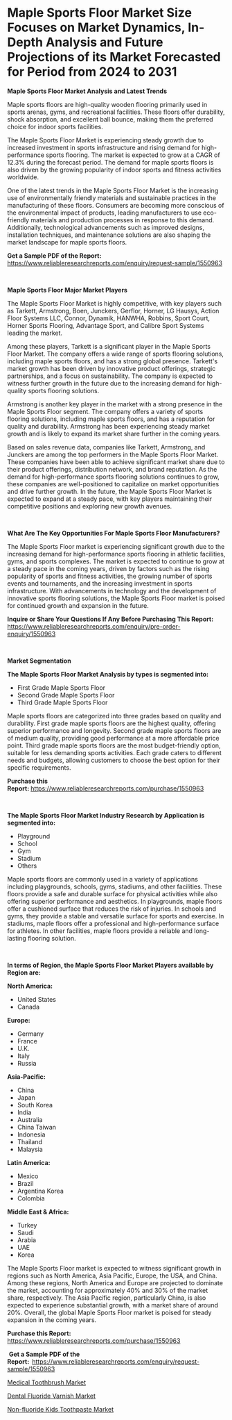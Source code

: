 <p><h1>Maple Sports Floor Market Size Focuses on Market Dynamics, In-Depth Analysis and Future Projections of its Market Forecasted for Period from 2024 to 2031</h1></p><p><strong>Maple Sports Floor Market Analysis and Latest Trends</strong></p>
<p><p>Maple sports floors are high-quality wooden flooring primarily used in sports arenas, gyms, and recreational facilities. These floors offer durability, shock absorption, and excellent ball bounce, making them the preferred choice for indoor sports facilities.</p><p>The Maple Sports Floor Market is experiencing steady growth due to increased investment in sports infrastructure and rising demand for high-performance sports flooring. The market is expected to grow at a CAGR of 12.3% during the forecast period. The demand for maple sports floors is also driven by the growing popularity of indoor sports and fitness activities worldwide.</p><p>One of the latest trends in the Maple Sports Floor Market is the increasing use of environmentally friendly materials and sustainable practices in the manufacturing of these floors. Consumers are becoming more conscious of the environmental impact of products, leading manufacturers to use eco-friendly materials and production processes in response to this demand. Additionally, technological advancements such as improved designs, installation techniques, and maintenance solutions are also shaping the market landscape for maple sports floors.</p></p>
<p><strong>Get a Sample PDF of the Report:&nbsp;</strong> <a href="https://www.reliableresearchreports.com/enquiry/request-sample/1550963">https://www.reliableresearchreports.com/enquiry/request-sample/1550963</a></p>
<p>&nbsp;</p>
<p><strong>Maple Sports Floor Major Market Players</strong></p>
<p><p>The Maple Sports Floor Market is highly competitive, with key players such as Tarkett, Armstrong, Boen, Junckers, Gerflor, Horner, LG Hausys, Action Floor Systems LLC, Connor, Dynamik, HANWHA, Robbins, Sport Court, Horner Sports Flooring, Advantage Sport, and Calibre Sport Systems leading the market.</p><p>Among these players, Tarkett is a significant player in the Maple Sports Floor Market. The company offers a wide range of sports flooring solutions, including maple sports floors, and has a strong global presence. Tarkett's market growth has been driven by innovative product offerings, strategic partnerships, and a focus on sustainability. The company is expected to witness further growth in the future due to the increasing demand for high-quality sports flooring solutions.</p><p>Armstrong is another key player in the market with a strong presence in the Maple Sports Floor segment. The company offers a variety of sports flooring solutions, including maple sports floors, and has a reputation for quality and durability. Armstrong has been experiencing steady market growth and is likely to expand its market share further in the coming years.</p><p>Based on sales revenue data, companies like Tarkett, Armstrong, and Junckers are among the top performers in the Maple Sports Floor Market. These companies have been able to achieve significant market share due to their product offerings, distribution network, and brand reputation. As the demand for high-performance sports flooring solutions continues to grow, these companies are well-positioned to capitalize on market opportunities and drive further growth. In the future, the Maple Sports Floor Market is expected to expand at a steady pace, with key players maintaining their competitive positions and exploring new growth avenues.</p></p>
<p>&nbsp;</p>
<p><strong>What Are The Key Opportunities For Maple Sports Floor Manufacturers?</strong></p>
<p><p>The Maple Sports Floor market is experiencing significant growth due to the increasing demand for high-performance sports flooring in athletic facilities, gyms, and sports complexes. The market is expected to continue to grow at a steady pace in the coming years, driven by factors such as the rising popularity of sports and fitness activities, the growing number of sports events and tournaments, and the increasing investment in sports infrastructure. With advancements in technology and the development of innovative sports flooring solutions, the Maple Sports Floor market is poised for continued growth and expansion in the future.</p></p>
<p><strong>Inquire or Share Your Questions If Any Before Purchasing This Report:</strong> <a href="https://www.reliableresearchreports.com/enquiry/pre-order-enquiry/1550963">https://www.reliableresearchreports.com/enquiry/pre-order-enquiry/1550963</a></p>
<p>&nbsp;</p>
<p><strong>Market Segmentation</strong></p>
<p><strong>The Maple Sports Floor Market Analysis by types is segmented into:</strong></p>
<p><ul><li>First Grade Maple Sports Floor</li><li>Second Grade Maple Sports Floor</li><li>Third Grade Maple Sports Floor</li></ul></p>
<p><p>Maple sports floors are categorized into three grades based on quality and durability. First grade maple sports floors are the highest quality, offering superior performance and longevity. Second grade maple sports floors are of medium quality, providing good performance at a more affordable price point. Third grade maple sports floors are the most budget-friendly option, suitable for less demanding sports activities. Each grade caters to different needs and budgets, allowing customers to choose the best option for their specific requirements.</p></p>
<p><strong>Purchase this Report:&nbsp;</strong><a href="https://www.reliableresearchreports.com/purchase/1550963">https://www.reliableresearchreports.com/purchase/1550963</a></p>
<p>&nbsp;</p>
<p><strong>The Maple Sports Floor Market Industry Research by Application is segmented into:</strong></p>
<p><ul><li>Playground</li><li>School</li><li>Gym</li><li>Stadium</li><li>Others</li></ul></p>
<p><p>Maple sports floors are commonly used in a variety of applications including playgrounds, schools, gyms, stadiums, and other facilities. These floors provide a safe and durable surface for physical activities while also offering superior performance and aesthetics. In playgrounds, maple floors offer a cushioned surface that reduces the risk of injuries. In schools and gyms, they provide a stable and versatile surface for sports and exercise. In stadiums, maple floors offer a professional and high-performance surface for athletes. In other facilities, maple floors provide a reliable and long-lasting flooring solution.</p></p>
<p>&nbsp;</p>
<p><strong>In terms of Region, the Maple Sports Floor Market Players available by Region are:</strong></p>
<p>
    <p> <strong> North America: </strong>
        <ul>
            <li>United States</li>
            <li>Canada</li>
        </ul>
        </p> 
    <p> <strong> Europe: </strong>
        <ul>
            <li>Germany</li>
            <li>France</li>
            <li>U.K.</li>
            <li>Italy</li>
            <li>Russia</li>
        </ul>
        </p> 
    <p> <strong> Asia-Pacific: </strong>
        <ul>
            <li>China</li>
            <li>Japan</li>
            <li>South Korea</li>
            <li>India</li>
            <li>Australia</li>
            <li>China Taiwan</li>
            <li>Indonesia</li>
            <li>Thailand</li>
            <li>Malaysia</li>
        </ul>
        </p> 
    <p> <strong> Latin America: </strong>
        <ul>
            <li>Mexico</li>
            <li>Brazil</li>
            <li>Argentina Korea</li>
            <li>Colombia</li>
        </ul>
        </p> 
    <p> <strong> Middle East & Africa: </strong>
        <ul>
            <li>Turkey</li>
            <li>Saudi</li>
            <li>Arabia</li>
            <li>UAE</li>
            <li>Korea</li>
        </ul>
    </p>
    </p>
<p><p>The Maple Sports Floor market is expected to witness significant growth in regions such as North America, Asia Pacific, Europe, the USA, and China. Among these regions, North America and Europe are projected to dominate the market, accounting for approximately 40% and 30% of the market share, respectively. The Asia Pacific region, particularly China, is also expected to experience substantial growth, with a market share of around 20%. Overall, the global Maple Sports Floor market is poised for steady expansion in the coming years.</p></p>
<p><strong>Purchase this Report: </strong><a href="https://www.reliableresearchreports.com/purchase/1550963">https://www.reliableresearchreports.com/purchase/1550963</a></p>
<p>&nbsp;<strong>Get a Sample PDF of the Report:&nbsp;&nbsp;</strong><a href="https://www.reliableresearchreports.com/enquiry/request-sample/1550963">https://www.reliableresearchreports.com/enquiry/request-sample/1550963</a></p>
<p><strong></strong></p>
<p><p><a href="https://view.publitas.com/reportprime-1/medical-toothbrush-market-size-2023-2030-global-industrial-analysis-key-geographical-regions-market-share-top-key-players-product-types-and-forecast-research-report/">Medical Toothbrush Market</a></p><p><a href="https://view.publitas.com/reportprime-1/dental-fluoride-varnish-market-size-and-examines-its-market-scope-with-a-primary-focus-on-growth-opportunities-and-forecasted-trends-spanning-from-2023-to-2030/">Dental Fluoride Varnish Market</a></p><p><a href="https://view.publitas.com/reportprime-1/non-fluoride-kids-toothpaste-market-offer-valuable-insights-into-market-size-market-share-market-trends-and-projections-spanning-from-2023-to-2030/">Non-fluoride Kids Toothpaste Market</a></p></p>